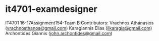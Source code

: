 # it4701-examdesigner
IT4701 16-17Assignment154-Team B
Contributors: 
Vrachnos Athanasios (vrachnosthanos@gmail.com)
Karagiannis Elias (ilkaragia@gmail.com)
Archontides Giannis (john.archontides@gmail.com)


